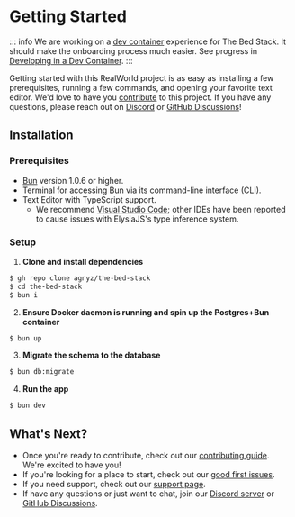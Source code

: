 # Getting Started

::: info
We are working on a [dev container](https://code.visualstudio.com/docs/remote/containers) experience for The Bed Stack. It should make the onboarding process much easier. See progress in [Developing in a Dev Container](./dev-container.md).
:::

Getting started with this RealWorld project is as easy as installing a few prerequisites, running a few commands, and opening your favorite text editor. We'd love to have you [contribute](https://github.com/agnyz/the-bed-stack/blob/main/CONTRIBUTING.md) to this project. If you have any questions, please reach out on [Discord](https://discord.gg/PH4rBdTU) or [GitHub Discussions](
  https://github.com/agnyz/the-bed-stack/discussions
)!

## Installation

### Prerequisites

* [Bun](https://bun.sh/) version 1.0.6 or higher.
* Terminal for accessing Bun via its command-line interface (CLI).
* Text Editor with TypeScript support.
  * We recommend [Visual Studio Code](https://code.visualstudio.com/); other IDEs have been reported to cause issues with ElysiaJS's type inference system.

### Setup

1. **Clone and install dependencies**

  ```sh
  $ gh repo clone agnyz/the-bed-stack
  $ cd the-bed-stack
  $ bun i
  ```

2. **Ensure Docker daemon is running and spin up the Postgres+Bun container**

  ```sh
  $ bun up
  ```
3. **Migrate the schema to the database**

  ```sh
  $ bun db:migrate
  ```

4. **Run the app**

  ```sh
  $ bun dev
  ```

## What's Next?

* Once you're ready to contribute, check out our [contributing guide](https://github.com/agnyz/the-bed-stack/blob/main/CONTRIBUTING.md). We're excited to have you!
* If you're looking for a place to start, check out our [good first issues](https://github.com/agnyz/the-bed-stack/issues?q=is%3Aopen+is%3Aissue+label%3A%22good+first+issue%22).
* If you need support, check out our [support page](https://github.com/agnyz/the-bed-stack/blob/main/SUPPORT.md).
* If have any questions or just want to chat, join our [Discord server](https://discord.gg/PH4rBdTU) or [GitHub Discussions](https://github.com/agnyz/the-bed-stack/discussions).